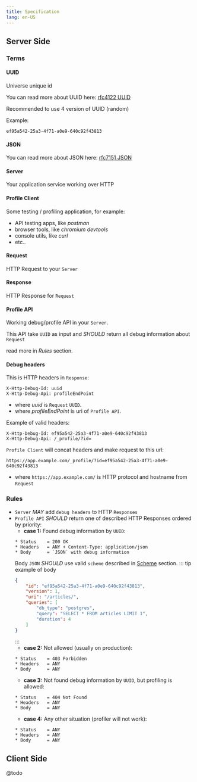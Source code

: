 ```yaml
---
title: Specification
lang: en-US
---
```


## Server Side

### Terms

#### UUID
Universe unique id

You can read more about UUID here:
[rfc4122 UUID](https://tools.ietf.org/html/rfc4122)

Recommended to use 4 version of UUID (random)

Example:
```
ef95a542-25a3-4f71-a0e9-640c92f43813
```

#### JSON

You can read more about JSON here:
[rfc7151 JSON](https://tools.ietf.org/html/rfc7159)

#### Server
Your application service working over HTTP

#### Profile Client
Some testing / profiling application, for example:
- API testing apps, like *postman*
- browser tools, like *chromium devtools*
- console utils, like *curl*
- etc..

#### Request
HTTP Request to your `Server`

#### Response
HTTP Response for `Request`

#### Profile API

Working debug/profile API in your `Server`.

This API take `UUID` as input and *SHOULD*
return all debug information about `Request`

read more in *Rules* section.

#### Debug headers

This is HTTP headers in `Response`:

```
X-Http-Debug-Id: uuid
X-Http-Debug-Api: profileEndPoint
```

- where *uuid* is `Request` `UUID`.
- where *profileEndPoint* is uri of `Profile API`.

Example of valid headers:
```
X-Http-Debug-Id: ef95a542-25a3-4f71-a0e9-640c92f43813
X-Http-Debug-Api: /_profile/?id=
```

`Profile Client` will concat headers and make request to this url:
```
https://app.example.com/_profile/?id=ef95a542-25a3-4f71-a0e9-640c92f43813
```

- where `https://app.example.com/` is HTTP protocol and hostname from `Request`

### Rules

- `Server` *MAY* add `debug headers` to HTTP `Responses`
- `Profile API` *SHOULD* return one of described HTTP Responses ordered by priority:
    - **case 1:** Found debug information by `UUID`:
    ```
    * Status    = 200 OK
    * Headers   = ANY + Content-Type: application/json
    * Body      = `JSON` with debug information
    ```
    Body `JSON` *SHOULD* use valid `scheme` described in [Scheme](/docs/scheme/) section.
    ::: tip example of body
    ```json
    {
        "id": "ef95a542-25a3-4f71-a0e9-640c92f43813",
        "version": 1,
        "uri": "/articles/",
        "queries": [
            "db_type": "postgres",
            "query": "SELECT * FROM articles LIMIT 1",
            "duration": 4
        ]
    }
    ```
    :::
    - **case 2:** Not allowed (usually on production):
    ```
    * Status    = 403 Forbidden
    * Headers   = ANY
    * Body      = ANY
    ```
    - **case 3:** Not found debug information by `UUID`, but profiling is allowed:
    ```
    * Status    = 404 Not Found
    * Headers   = ANY
    * Body      = ANY
    ```
    - **case 4:** Any other situation (profiler will not work):
    ```
    * Status    = ANY
    * Headers   = ANY
    * Body      = ANY
    ```

## Client Side

@todo
